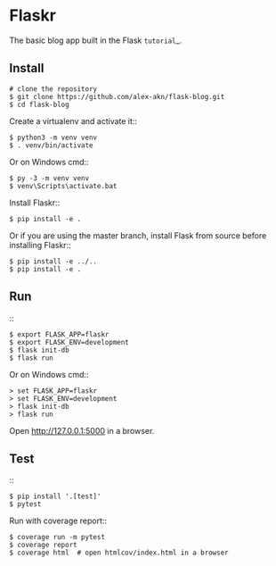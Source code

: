 Flaskr
======

The basic blog app built in the Flask `tutorial`_.


Install
-------

    # clone the repository
    $ git clone https://github.com/alex-akn/flask-blog.git  
    $ cd flask-blog

Create a virtualenv and activate it::

    $ python3 -m venv venv
    $ . venv/bin/activate

Or on Windows cmd::

    $ py -3 -m venv venv
    $ venv\Scripts\activate.bat

Install Flaskr::

    $ pip install -e .

Or if you are using the master branch, install Flask from source before installing Flaskr::

    $ pip install -e ../..
    $ pip install -e .


Run
---

::

    $ export FLASK_APP=flaskr
    $ export FLASK_ENV=development
    $ flask init-db
    $ flask run

Or on Windows cmd::

    > set FLASK_APP=flaskr
    > set FLASK_ENV=development
    > flask init-db
    > flask run

Open http://127.0.0.1:5000 in a browser.


Test
----

::

    $ pip install '.[test]'
    $ pytest

Run with coverage report::

    $ coverage run -m pytest
    $ coverage report
    $ coverage html  # open htmlcov/index.html in a browser